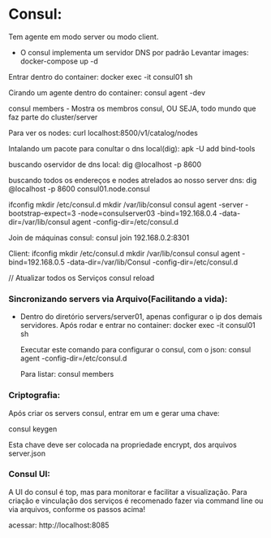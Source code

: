 # Consul:
  Tem agente em modo server ou modo client.

  - O consul implementa um servidor DNS por padrão
Levantar images:
docker-compose up -d

Entrar dentro do container:
docker exec -it consul01 sh 

Cirando um agente dentro do container:
consul  agent -dev

consul members - Mostra os membros consul, OU SEJA, todo mundo que faz parte do 
cluster/server

Para ver os nodes:
curl localhost:8500/v1/catalog/nodes

Intalando um pacote para conultar o dns local(dig):
apk -U add bind-tools

buscando  oservidor de dns local:
dig @localhost -p 8600

buscando todos os endereços e nodes atrelados ao nosso server dns:
dig @localhost -p 8600 consul01.node.consul


ifconfig
mkdir /etc/consul.d
mkdir /var/lib/consul
consul agent -server -bootstrap-expect=3 -node=consulserver03 -bind=192.168.0.4 -data-dir=/var/lib/consul agent -config-dir=/etc/consul.d

Join de máquinas consul:
consul join 192.168.0.2:8301

Client:
ifconfig
mkdir /etc/consul.d
mkdir /var/lib/consul
consul agent -bind=192.168.0.5 -data-dir=/var/lib/Consul -config-dir=/etc/consul.d

// Atualizar todos os Serviços
consul reload

### Sincronizando servers via Arquivo(Facilitando a vida):
- Dentro do diretório servers/server01, apenas configurar o ip dos demais
  servidores. Após rodar e entrar no container:
  docker exec -it consul01 sh 

  Executar este comando para configurar o consul, com o json:
    consul agent -config-dir=/etc/consul.d

  Para listar:
    consul members

### Criptografia:
  Após criar os servers consul, entrar em um e gerar uma chave:
  
  consul keygen

  Esta chave deve ser colocada na propriedade encrypt, dos arquivos server.json

### Consul UI:
  A UI do consul é top, mas para monitorar e facilitar a visualização. Para
  criação e vinculação dos serviços é recomenado fazer via command line
  ou via arquivos, conforme os passos acima!

  
  acessar: http://localhost:8085